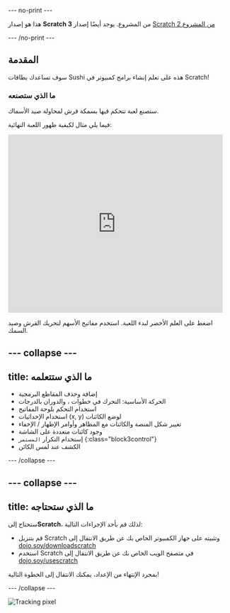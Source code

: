 \--- no-print \---

هذا هو إصدار **Scratch 3** من المشروع. يوجد أيضًا إصدار [Scratch 2 من المشروع](https://projects.raspberrypi.org/en/projects/cd-beginner-scratch-sushi-scratch2)

\--- /no-print \---

## المقدمة

سوف تساعدك بطاقات Sushi هذه على تعلم إنشاء برامج كمبيوتر في Scratch!

### ما الذي ستصنعه

ستصنع لعبة تتحكم فيها بسمكة قرش لمحاولة صيد الأسماك.

فيما يلي مثال لكيفية ظهور اللعبة النهائية:

<div class="scratch-preview">
  <iframe allowtransparency="true" width="485" height="402" src="https://scratch.mit.edu/projects/embed/205355052/?autostart=false" frameborder="0"></iframe>
</div>

اضغط على العلم الأخضر لبدء اللعبة. استخدم مفاتيح الأسهم لتحريك القرش وصيد السمك.

## \--- collapse \---

## title: ما الذي ستتعلمه

+ إضافة وحذف المقاطع البرمجية
+ الحركة الأساسية: التحرك في خطوات ، والدوران بالدرجات
+ استخدام التحكم بلوحة المفاتيح
+ استخدام الإحداثيات (x, y) لوضع الكائنات
+ تغيير شكل المنصة والكائنات مع المظاهر وأوامر الإظهار / الإخفاء
+ وجود كائنات متعددة على الشاشة
+ إستخدام التكرار `المستمر` {:class="block3control"}
+ الكشف عند لمس الكائن

\--- /collapse \---

## \--- collapse \---

## title: ما الذي ستحتاجه

ستحتاج إلى**Scratch**، لذلك قم بأحد الإجراءات التالية:

+ قم بتنزيل Scratch وتثبيته على جهاز الكمبيوتر الخاص بك عن طريق الانتقال إلى [dojo.soy/downloadscratch](http://dojo.soy/downloadscratch)
+ استخدم Scratch في متصفح الويب الخاص بك عن طريق الانتقال إلى [dojo.soy/usescratch](http://dojo.soy/usescratch)

بمجرد الإنتهاء من الإعداد، يمكنك الانتقال إلى الخطوة التالية!

\--- /collapse \---

![Tracking pixel](http://code.org/api/hour/begin_coderdojo_sushi.png)